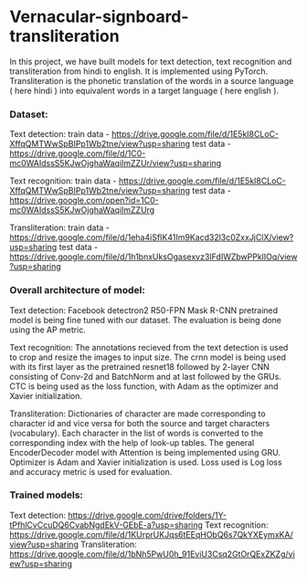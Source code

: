 # Vernacular-signboard-transliteration

In this project, we have built models for text detection, text recognition and transliteration from hindi to english. It is implemented using PyTorch. Transliteration is the phonetic translation of the words in a source language ( here hindi ) into equivalent words in a target language ( here english ). 


### Dataset: 

Text detection:
train data - https://drive.google.com/file/d/1E5kI8CLoC-XffqQMTWwSpBIPp1Wb2tne/view?usp=sharing
test data - https://drive.google.com/file/d/1C0-mc0WAIdssS5KJwOjghaWaqiImZZUr/view?usp=sharing

Text recognition:
train data - https://drive.google.com/file/d/1E5kI8CLoC-XffqQMTWwSpBIPp1Wb2tne/view?usp=sharing
test data - https://drive.google.com/open?id=1C0-mc0WAIdssS5KJwOjghaWaqiImZZUrg

Transliteration:
train data - https://drive.google.com/file/d/1eha4iSfIK41Im9Kacd32l3c0ZxxJjClX/view?usp=sharing
test data - https://drive.google.com/file/d/1h1bnxUksOgasexvz3IFdIWZbwPPklIOq/view?usp=sharing


### Overall architecture of model:

Text detection:
Facebook detectron2 R50-FPN Mask R-CNN pretrained model is being fine tuned with our dataset. The evaluation is being done using the AP metric.

Text recognition:
The annotations recieved from the text detection is used to crop and resize the images to input size. 
The crnn model is being used with its first layer as the pretrained resnet18 followed by 2-layer CNN consisting of Conv-2d and BatchNorm and at last followed by the GRUs.
CTC is being used as the loss function, with Adam as the optimizer and Xavier initialization.

Transliteration:
Dictionaries of character are made corresponding to character id and vice versa for both the source and target characters (vocabulary). 
Each character in the list of words is converted to the corresponding index with the help of look-up tables.
The general EncoderDecoder model with Attention is being implemented using GRU. Optimizer is Adam and Xavier initialization is used.
Loss used is Log loss and accuracy metric is used for evaluation.

### Trained models:
Text detection: https://drive.google.com/drive/folders/1Y-tPfhlCvCcuDQ6CvabNgdEkV-GEbE-a?usp=sharing
Text recognition: https://drive.google.com/file/d/1KUrprUKJqs6tEEqHObQ6s7QkYXEymxKA/view?usp=sharing
Transliteration: https://drive.google.com/file/d/1bNh5PwU0h_91EviU3Csq2GtOrQExZKZg/view?usp=sharing
